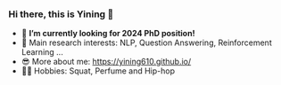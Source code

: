 ### Hi there, this is Yining 👋 

<!--
**yining610/yining610** is a ✨ _special_ ✨ repository because its `README.md` (this file) appears on your GitHub profile.

Here are some ideas to get you started:

- 🔭 I’m currently working on ...
- 🌱 I’m currently learning ...
- 👯 I’m looking to collaborate on ...
- 🤔 I’m looking for help with ...
- 💬 Ask me about ...
- 📫 How to reach me: ...
- 😄 Pronouns: ...
- ⚡ Fun fact: ...
-->
* 👯 **I’m currently looking for 2024 PhD position!**
* 🧐 Main research interests: NLP, Question Answering, Reinforcement Learning ...
* 😎 More about me: https://yining610.github.io/
* 🏃‍♂️ Hobbies: Squat, Perfume and Hip-hop


